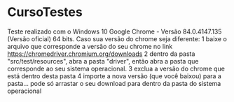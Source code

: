 # CursoTestes

Teste realizado com o Windows 10
Google Chrome - Versão 84.0.4147.135 (Versão oficial) 64 bits. 
  Caso sua versão do chrome seja diferente: 
        1 baixe o arquivo que corresponde a versão do seu chrome no link https://chromedriver.chromium.org/downloads
        2 dentro da pasta "src/test/resources", abra a pasta "driver", então abra a pasta que corresponde ao seu sistema operacional.
        3 exclua a versão do chrome que está dentro desta pasta
        4 importe a nova versão (que você baixou) para a pasta... pode só arrastar o seu download para dentro da pasta do sistema operacional 
